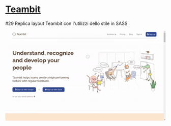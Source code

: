 <h1><a href="https://boolflixapi.netlify.app/">Teambit</a></h1>
<p> #29 Replica layout Teambit con l'utilizzi dello stile in SASS </p>
<img src="https://github.com/p-suero/node-sass-teambit/blob/master/imgreadme/ezgif-2-5f40d485b827.gif" alt="">

